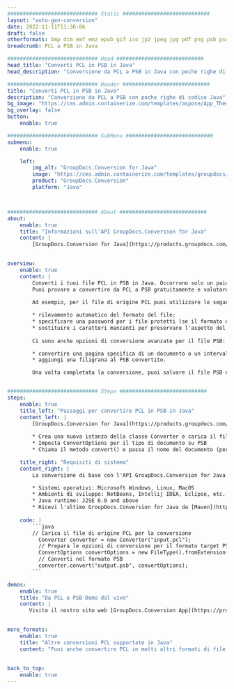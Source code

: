 ```yaml
---
############################# Static ############################
layout: "auto-gen-conversion"
date: 2022-11-11T11:36:06
draft: false
otherformats: bmp dcm emf emz epub gif ico jp2 jpeg jpg pdf png psb psd svg svgz tex tga tif tiff webp wmf wmz xps
breadcrumb: PCL a PSB in Java

############################# Head ############################
head_title: "Converti PCL in PSB in Java"
head_description: "Conversione da PCL a PSB in Java con poche righe di codice. Converti oltre 160 formati di file utilizzando l'API di conversione dei documenti GroupDocs per Java"

############################# Header ############################
title: "Converti PCL in PSB in Java"
description: "Conversione da PCL a PSB con poche righe di codice Java"
bg_image: "https://cms.admin.containerize.com/templates/aspose/App_Themes/V3/images/bg/header1.png"
bg_overlay: false
button:
    enable: true

############################# SubMenu ############################
submenu:
    enable: true

    left:
        img_alt: "GroupDocs.Conversion for Java"
        image: "https://cms.admin.containerize.com/templates/groupdocs/images/product-logos/90x90-noborder/groupdocs-conversion-java.png"
        product: "GroupDocs.Conversion"
        platform: "Java"



############################# About ############################
about:
    enable: true
    title: "Informazioni sull'API GroupDocs.Conversion for Java"
    content: |
        [GroupDocs.Conversion for Java](https://products.groupdocs.com/conversion/java/) è un'API di conversione di formati di file avanzata per la conversione tra formati di immagini e documenti popolari come Microsoft Office, OpenDocument, PDF, HTML, e-mail, CAD. e molto altro ancora con poche righe di codice. L'API nativa rileva automaticamente i formati dei documenti originali e offre molte opzioni per personalizzare i documenti convertiti. Insieme alla funzione di estrazione delle informazioni da un documento, supporta anche la memorizzazione nella cache dei risultati della conversione sul disco locale per impostazione predefinita. Tuttavia, qualsiasi tipo di archiviazione della cache può essere supportato implementando le interfacce appropriate: Amazon S3, Dropbox, Google Drive, Windows Azure, Reddis o qualsiasi altro.
    

overview:
    enable: true
    content: |
        Converti i tuoi file PCL in PSB in Java. Occorrono solo un paio di righe di codice Java su qualsiasi piattaforma di tua scelta, come Windows, Linux, macOS.
        Puoi provare a convertire da PCL a PSB gratuitamente e valutare la qualità dei risultati della conversione. Insieme a semplici script di conversione file, puoi provare opzioni più sofisticate per caricare il file sorgente PCL e memorizzare l'output PSB. 
        
        Ad esempio, per il file di origine PCL puoi utilizzare le seguenti opzioni di caricamento:

        * rilevamento automatico del formato del file;
        * specificare una password per i file protetti (se il formato del file lo supporta);
        * sostituire i caratteri mancanti per preservare l'aspetto del documento.
        
        Ci sono anche opzioni di conversione avanzate per il file PSB:

        * convertire una pagina specifica di un documento o un intervallo di pagine;
        * aggiungi una filigrana al PSB convertito.

        Una volta completata la conversione, puoi salvare il file PSB nel tuo percorso file locale o in qualsiasi archivio di terze parti come FTP, Amazon S3, Google Drive, Dropbox ecc. Nota: per convertire PCL a PSB, non è necessario installare alcun software aggiuntivo, come MS Office, Open Office, Adobe Acrobat Reader ecc.


############################# Steps ############################
steps:
    enable: true
    title_left: "Passaggi per convertire PCL in PSB in Java"
    content_left: |
        [GroupDocs.Conversion for Java](https://products.groupdocs.com/conversion/java/) consente agli sviluppatori di convertire facilmente il file PCL in PSB con poche righe di codice.
        
        * Crea una nuova istanza della classe Converter e carica il file PCL con il percorso completo
        * Imposta ConvertOptions per il tipo di documento su PSB
        * Chiama il metodo convert() e passa il nome del documento (percorso completo) e il formato (PSB) come parametro

    title_right: "Requisiti di sistema"
    content_right: |
        La conversione di base con l'API GroupDocs.Conversion for Java può essere eseguita con poche righe di codice. Le nostre API sono supportate su tutte le principali piattaforme e sistemi operativi. Prima di eseguire il codice seguente, assicurati di avere i seguenti prerequisiti installati sul tuo sistema.

        * Sistemi operativi: Microsoft Windows, Linux, MacOS
        * Ambienti di sviluppo: NetBeans, Intellij IDEA, Eclipse, etc.
        * Java runtime: J2SE 6.0 and above
        * Ricevi l'ultimo GroupDocs.Conversion for Java da [Maven](https://repository.groupdocs.com/webapp/#/artifacts/browse/tree/General/repo/com/groupdocs/groupdocs-conversion)
         
    code: |
        ```java    
        // Carica il file di origine PCL per la conversione
          Converter converter = new Converter("input.pcl");
          // Prepara le opzioni di conversione per il formato target PSB
          ConvertOptions convertOptions = new FileType().fromExtension("psb").getConvertOptions();
          // Converti nel formato PSB
          converter.convert("output.psb", convertOptions);
        ```

demos:
    enable: true
    title: "Da PCL a PSB Demo dal vivo"
    content: |
       Visita il nostro sito web [GroupDocs.Conversion App](https://products.groupdocs.app/conversion/family) e prova subito la conversione da PCL a PSB. La demo gratuita ha i seguenti vantaggi
          

more_formats:
    enable: true
    title: "Altre conversioni PCL supportate in Java"
    content: "Puoi anche convertire PCL in molti altri formati di file. Si prega di consultare l'elenco di seguito."
       
       
back_to_top:
    enable: true
---
```

